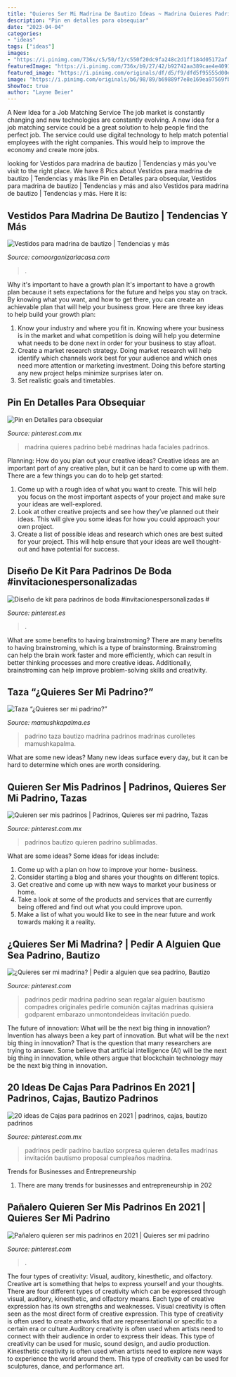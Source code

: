 ```yaml
---
title: "Quieres Ser Mi Madrina De Bautizo Ideas ~ Madrina Quieres Padrino Bebé Madrinas Hada Faciales Padrinos"
description: "Pin en detalles para obsequiar"
date: "2023-04-04"
categories:
- "ideas"
tags: ["ideas"]
images:
- "https://i.pinimg.com/736x/c5/50/f2/c550f20dc9fa248c2d1ff184d05172af.jpg"
featuredImage: "https://i.pinimg.com/736x/b9/27/42/b92742aa389cae4e409112848d273622.jpg"
featured_image: "https://i.pinimg.com/originals/df/d5/f9/dfd5f95555d00e151a5b06c8a28244ad.jpg"
image: "https://i.pinimg.com/originals/b6/98/89/b69889f7e8e169ea97569fb767faa647.jpg"
ShowToc: true
author: "Layne Beier"
---
```



A New Idea for a Job Matching Service
The job market is constantly changing and new technologies are constantly evolving. A new idea for a job matching service could be a great solution to help people find the perfect job. The service could use digital technology to help match potential employees with the right companies. This would help to improve the economy and create more jobs.

	

		
looking for Vestidos para madrina de bautizo | Tendencias y más you've visit to the right place. We have 8 Pics about Vestidos para madrina de bautizo | Tendencias y más like Pin en Detalles para obsequiar, Vestidos para madrina de bautizo | Tendencias y más and also Vestidos para madrina de bautizo | Tendencias y más. Here it is:
		
    
## Vestidos Para Madrina De Bautizo | Tendencias Y Más

<img loading=lazy src="https://comoorganizarlacasa.com/wp-content/uploads/2016/04/Vestidos-para-madrina-de-bautizo-de-día-5.jpg" onerror="this.onerror=null;this.src='https://tse3.mm.bing.net/th?id=OIP.6HwOZOPk2VyZAtDJUHiilAHaLG&amp;pid=15.1';" alt="Vestidos para madrina de bautizo | Tendencias y más">

_Source: comoorganizarlacasa.com_

>. 

	

Why it's important to have a growth plan
It's important to have a growth plan because it sets expectations for the future and helps you stay on track. By knowing what you want, and how to get there, you can create an achievable plan that will help your business grow. Here are three key ideas to help build your growth plan: 
1. Know your industry and where you fit in. Knowing where your business is in the market and what competition is doing will help you determine what needs to be done next in order for your business to stay afloat. 
2. Create a market research strategy. Doing market research will help identify which channels work best for your audience and which ones need more attention or marketing investment. Doing this before starting any new project helps minimize surprises later on. 
3. Set realistic goals and timetables.

    
## Pin En Detalles Para Obsequiar

<img loading=lazy src="https://i.pinimg.com/originals/df/d5/f9/dfd5f95555d00e151a5b06c8a28244ad.jpg" onerror="this.onerror=null;this.src='https://tse3.mm.bing.net/th?id=OIP.BU04-1Pu5E9yaqTORlWGugHaLH&amp;pid=15.1';" alt="Pin en Detalles para obsequiar">

_Source: pinterest.com.mx_

>madrina quieres padrino bebé madrinas hada faciales padrinos. 

	

Planning: How do you plan out your creative ideas?
Creative ideas are an important part of any creative plan, but it can be hard to come up with them. 
There are a few things you can do to help get started:

1. Come up with a rough idea of what you want to create. This will help you focus on the most important aspects of your project and make sure your ideas are well-explored. 
2. Look at other creative projects and see how they’ve planned out their ideas. This will give you some ideas for how you could approach your own project. 
3. Create a list of possible ideas and research which ones are best suited for your project. This will help ensure that your ideas are well thought-out and have potential for success.

    
## Diseño De Kit Para Padrinos De Boda #invitacionespersonalizadas #

<img loading=lazy src="https://i.pinimg.com/originals/b6/98/89/b69889f7e8e169ea97569fb767faa647.jpg" onerror="this.onerror=null;this.src='https://tse4.mm.bing.net/th?id=OIP.YTPVbKetxU9HFI75xeVlsgHaFj&amp;pid=15.1';" alt="Diseño de kit para padrinos de boda #invitacionespersonalizadas #">

_Source: pinterest.es_

>. 

	

What are some benefits to having brainstroming?
There are many benefits to having brainstroming, which is a type of brainstorming. Brainstroming can help the brain work faster and more efficiently, which can result in better thinking processes and more creative ideas. Additionally, brainstroming can help improve problem-solving skills and creativity.

    
## Taza “¿Quieres Ser Mi Padrino?”

<img loading=lazy src="https://mamushkapalma.es/485-large_default/taza-quieres-ser-mi-padrino.jpg" onerror="this.onerror=null;this.src='https://tse2.mm.bing.net/th?id=OIP.njJkL8r0Aqg-d3jHwtMAzQHaHa&amp;pid=15.1';" alt="Taza “¿Quieres ser mi padrino?”">

_Source: mamushkapalma.es_

>padrino taza bautizo madrina padrinos madrinas curolletes mamushkapalma. 

	

What are some new ideas?
Many new ideas surface every day, but it can be hard to determine which ones are worth considering.

    
## Quieren Ser Mis Padrinos | Padrinos, Quieres Ser Mi Padrino, Tazas

<img loading=lazy src="https://i.pinimg.com/736x/34/2f/63/342f631c69a7ba4f9a4b0635ed2c0e99.jpg" onerror="this.onerror=null;this.src='https://tse3.mm.bing.net/th?id=OIP.QZc0OWf4sEMDu2kxt-QXTgHaFj&amp;pid=15.1';" alt="Quieren ser mis padrinos | Padrinos, Quieres ser mi padrino, Tazas">

_Source: pinterest.com.mx_

>padrinos bautizo quieren padrino sublimadas. 

	

What are some ideas?
Some ideas for ideas include:
1. Come up with a plan on how to improve your home- business. 
2. Consider starting a blog and shares your thoughts on different topics. 
3. Get creative and come up with new ways to market your business or home. 
4. Take a look at some of the products and services that are currently being offered and find out what you could improve upon. 
5. Make a list of what you would like to see in the near future and work towards making it a reality. 

    
## ¿Quieres Ser Mi Madrina? | Pedir A Alguien Que Sea Padrino, Bautizo

<img loading=lazy src="https://i.pinimg.com/736x/b9/27/42/b92742aa389cae4e409112848d273622.jpg" onerror="this.onerror=null;this.src='https://tse4.mm.bing.net/th?id=OIP.PfAzVdq3_PjqGEWnnEZVZgHaML&amp;pid=15.1';" alt="¿Quieres ser mi madrina? | Pedir a alguien que sea padrino, Bautizo">

_Source: pinterest.com_

>padrinos pedir madrina padrino sean regalar alguien bautismo compadres originales pedirle comunión cajitas madrinas quisiera godparent embarazo unmontondeideas invitación puedo. 

	

The future of innovation: What will be the next big thing in innovation?
Invention has always been a key part of innovation. But what will be the next big thing in innovation? That is the question that many researchers are trying to answer. Some believe that artificial intelligence (AI) will be the next big thing in innovation, while others argue that blockchain technology may be the next big thing in innovation.

    
## 20 Ideas De Cajas Para Padrinos En 2021 | Padrinos, Cajas, Bautizo Padrinos

<img loading=lazy src="https://i.pinimg.com/236x/59/7c/e5/597ce5118ac53950b1151998e4f427cf.jpg" onerror="this.onerror=null;this.src='https://tse3.mm.bing.net/th?id=OIP.LFxGiUcBD9MAxuPRiKB8swAAAA&amp;pid=15.1';" alt="20 ideas de Cajas para padrinos en 2021 | padrinos, cajas, bautizo padrinos">

_Source: pinterest.com.mx_

>padrinos pedir padrino bautizo sorpresa quieren detalles madrinas invitación bautismo proposal cumpleaños madrina. 

	

Trends for Businesses and Entrepreneurship
1. There are many trends for businesses and entrepreneurship in 202
    
## Pañalero Quieren Ser Mis Padrinos En 2021 | Quieres Ser Mi Padrino

<img loading=lazy src="https://i.pinimg.com/736x/c5/50/f2/c550f20dc9fa248c2d1ff184d05172af.jpg" onerror="this.onerror=null;this.src='https://tse3.mm.bing.net/th?id=OIP.Kgkum9YRLAimee0CRikarwHaNK&amp;pid=15.1';" alt="Pañalero quieren ser mis padrinos en 2021 | Quieres ser mi padrino">

_Source: pinterest.com_

>. 

	

The four types of creativity: Visual, auditory, kinesthetic, and olfactory.
Creative art is something that helps to express yourself and your thoughts. There are four different types of creativity which can be expressed through visual, auditory, kinesthetic, and olfactory means. Each type of creative expression has its own strengths and weaknesses. Visual creativity is often seen as the most direct form of creative expression. This type of creativity is often used to create artworks that are representational or specific to a certain era or culture.Auditory creativity is often used when artists need to connect with their audience in order to express their ideas. This type of creativity can be used for music, sound design, and audio production. Kinesthetic creativity is often used when artists need to explore new ways to experience the world around them. This type of creativity can be used for sculptures, dance, and performance art.

